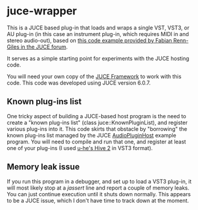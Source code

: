 # juce-wrapper
This is a JUCE based plug-in that loads and wraps a single VST, VST3, or AU plug-in (in this case an instrument plug-in, which requires MIDI in and stereo audio-out), based on [this code example provided by Fabian Renn-Giles in the JUCE forum](https://forum.juce.com/t/host-a-vst-in-an-audio-plugin/23791).

It serves as a simple starting point for experiments with the JUCE hosting code.

You will need your own copy of the [JUCE Framework](https://juce.com/) to work with this code. This code was developed using JUCE version 6.0.7.

## Known plug-ins list

One tricky aspect of building a JUCE-based host program is the need to create a "known plug-ins list" (class juce::KnownPluginList), and register various plug-ins into it. This code skirts that obstacle by "borrowing" the known plug-ins list managed by the JUCE [AudioPluginHost](https://github.com/juce-framework/JUCE/tree/master/extras/AudioPluginHost) example program. You will need to compile and run that one, and register at least one of your plug-ins (I used [u-he's Hive 2](https://u-he.com/products/hive/) in VST3 format).

## Memory leak issue

If you run this program in a debugger, and set up to load a VST3 plug-in, it will most likely stop at a *jassert* line and report a couple of memory leaks. You can just continue execution until it shuts down normally. This appears to be a JUCE issue, which I don't have time to track down at the moment.

